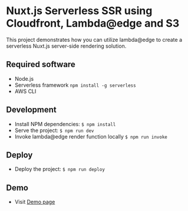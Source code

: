 # Nuxt.js Serverless SSR using Cloudfront, Lambda@edge and S3

This project demonstrates how you can utilize lambda@edge to create a serverless Nuxt.js server-side rendering solution.

## Required software
* Node.js
* Serverless framework `npm install -g serverless`
* AWS CLI

## Development
* Install NPM dependencies: `$ npm install`
* Serve the project: `$ npm run dev`
* Invoke lambda@edge render function locally `$ npm run invoke`

## Deploy
* Deploy the project: `$ npm run deploy`

## Demo
* Visit [Demo page](https://d2fx7xr3uscglr.cloudfront.net/)
